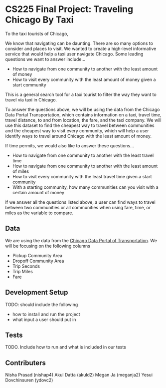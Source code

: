 # CS225 Final Project: Traveling Chicago By Taxi
To the taxi tourists of Chicago,

We know that navigating can be daunting.  There are so many options to consider and places to visit.  We wanted to create a high-level informative service that would help a taxi user navigate Chicago.  Some leading questions we want to answer include…
- How to navigate from one community to another with the least amount of money
- How to visit every community with the least amount of money given a start community

This is a general search tool for a taxi tourist to filter the way they want to travel via taxi in Chicago.

To answer the questions above, we will be using the data from the Chicago Data Portal Transportation, which contains information on a taxi, travel time, travel distance, to and from location, the fare, and the taxi company.  We will use this dataset to find the cheapest way to travel between communities and the cheapest way to visit every community, which will help a user identify ways to travel around Chicago with the least amount of money.

If time permits, we would also like to answer these questions…
- How to navigate from one community to another with the least travel time
- How to navigate from one community to another with the least amount of miles
- How to visit every community with the least travel time given a start community
- With a starting community, how many communities can you visit with a certain amount of money

If we answer all the questions listed above, a user can find ways to travel between two communities or all communities when using fare, time, or miles as the variable to compare.

## Data
We are using the data from the [Chicago Data Portal of Transportation](https://data.cityofchicago.org/Transportation/Taxi-Trips/wrvz-psew/data).  We will be focusing on the following columns
- Pickup Community Area
- Dropoff Community Area
- Trip Seconds
- Trip Miles
- Fare

## Development Setup
TODO: should include the following
- how to install and run the project
- what input a user should put in

## Tests
TODO. Include how to run and what is included in our tests

## Contributers
Nisha Prasad (nishap4)
Akul Datta (akuld2)
Megan Ja (meganja2)
Yesui Dovchinsuren (ydovc2)


